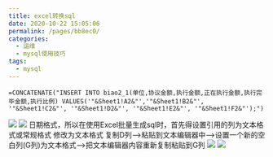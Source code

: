 ```yaml
---
title: excel转换sql
date: 2020-10-22 15:05:06
permalink: /pages/bb8ec0/
categories:
  - 运维
  - mysql使用技巧
tags:
  - mysql
---
```

```shell
=CONCATENATE("INSERT INTO biao2_1(单位,协议金额,执行金额,正在执行金额,执行完毕金额,执行比例) VALUES('"&Sheet1!A2&"','"&Sheet1!B2&"', '"&Sheet1!C2&"', '"&Sheet1!D2&"', '"&Sheet1!E2&"', '"&Sheet1!F2&"');")
```
![](https://cdn.jsdelivr.net/gh/summerking1/image@main/85.png)
![](https://cdn.jsdelivr.net/gh/summerking1/image@main/86.png)
日期格式，所以在使用Excel批量生成sql时，首先得设置引用的列为文本格式或常规格式
修改为文本格式
复制D列—>粘贴到文本编辑器中—>设置一个新的空白列(G列)为文本格式—>把文本编辑器内容重新复制粘贴到G列
![](https://cdn.jsdelivr.net/gh/summerking1/image@main/87.png)
![](https://cdn.jsdelivr.net/gh/summerking1/image@main/88.png)